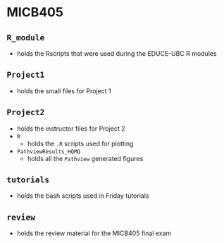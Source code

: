 # MICB405

## `R_module`
* holds the Rscripts that were used during the EDUCE-UBC R modules

## `Project1`
* holds the small files for Project 1
## `Project2`
* holds the instructor files for Project 2
* `R`
  * holds the `.R` scripts used for plotting
* `PathviewResults_HQMQ`
  * holds all the `Pathview` generated figures
  
## `tutorials`
* holds the bash scripts used in Friday tutorials

## `review`
* holds the review material for the MICB405 final exam
